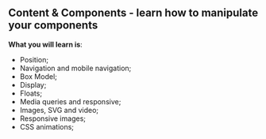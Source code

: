 ## Content & Components - learn how to manipulate your components

**What you will learn is**:

- Position;
- Navigation and mobile navigation;
- Box Model;
- Display;
- Floats;
- Media queries and responsive;
- Images, SVG and video;
- Responsive images;
- CSS animations;
